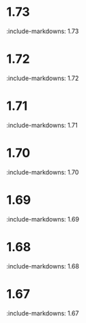 # 1.73

:include-markdowns: 1.73

# 1.72

:include-markdowns: 1.72

# 1.71

:include-markdowns: 1.71

# 1.70

:include-markdowns: 1.70

# 1.69

:include-markdowns: 1.69

# 1.68

:include-markdowns: 1.68

# 1.67

:include-markdowns: 1.67

